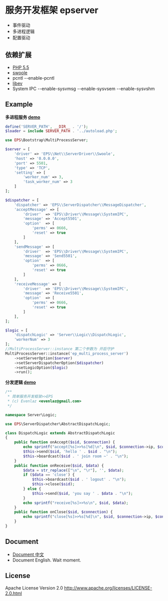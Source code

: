 服务开发框架 epserver
=====

* 事件驱动
* 多进程逻辑
* 配置驱动

依赖扩展
-----
* [PHP 5.5](http://php.net)
* [swoole](https://github.com/matyhtf/swoole)
* pcntl --enable-pcntl
* [libev](https://github.com/ewenlaz/php-libev)
* System IPC --enable-sysvmsg --enable-sysvsem --enable-sysvshm


Example
-----

__多进程服务 [demo](https://github.com/ewenlaz/epserver/blob/master/epserver_demo/multi_process_server.php)__
```php
define('SERVER_PATH', __DIR__ . '/');
$loader = include SERVER_PATH . '../autoload.php';

use EPS\Bootstrap\MultiProcessServer;

$server = [
    'driver' => 'EPS\\Net\\ServerDriver\\Swoole',
    'host' => '0.0.0.0',
    'port' => 5501,
    'type' => 'TCP',
    'setting' => [
        'worker_num' => 3,
        'task_worker_num' => 3
    ]
];

$dispatcher = [
    'dispatcher' => 'EPS\\ServerDispatcher\\MessageDispatcher',
    'acceptMessage' => [
        'driver'  => 'EPS\\Driver\\Message\\SystemIPC',
        'message' => 'Accept5501',
        'option'  => [
            'perms' => 0666,
            'reset' => true
        ]
    ],
    'sendMessage' => [
        'driver'  => 'EPS\\Driver\\Message\\SystemIPC',
        'message' => 'Send5501',
        'option'  => [
            'perms' => 0666,
            'reset' => true
        ]
    ],
    'receiveMessage' => [
        'driver'  => 'EPS\\Driver\\Message\\SystemIPC',
        'message' => 'Receive5501',
        'option'  => [
            'perms' => 0666,
            'reset' => true
        ]
    ],
];

$logic = [
    'dispatchLogic' => 'Server\\Logic\\DispatchLogic',
    'workerNum' => 3
];
//MultiProcessServer::instance 第二个参数为 开启守护
MultiProcessServer::instance('ep_multi_process_server')
    ->setServerOption($server)
    ->setServerDispatcherOption($dispatcher)
    ->setLogicOption($logic)
    ->run();
```

__分发逻辑 [demo](https://github.com/ewenlaz/epserver/blob/master/epserver_demo/src/Logic/DispatchLogic.php)__
```php
/**
 * 简单服务开发框架>>EPS
 * (c) Evenlaz <evenlaz@gmail.com>
 */

namespace Server\Logic;

use EPS\ServerDispatcher\AbstractDispatchLogic;

class DispatchLogic extends AbstractDispatchLogic
{
    public function onAccept($sid, $connection) {
        echo sprintf("accept[%s]>>%s[%d]\n", $sid, $connection->ip, $connection->port);
        $this->send($sid, 'hello ' . $sid . "\n");
        $this->boardcast($sid . ' join room ~' . "\n");
    }
    public function onReceive($sid, $data) {
        $data = str_replace(["\n", "\r"], '', $data);
        if ($data == 'close') {
            $this->boardcast($sid . ' logout' . "\n");
            $this->close($sid);
        } else {
            $this->send($sid, 'you say ' . $data . "\n");
        }
        echo sprintf("receive[%s]>>%s\n", $sid, $data);
    }
    public function onClose($sid, $connection) {
        echo sprintf("close[%s]>>%s[%d]\n", $sid, $connection->ip, $connection->port);
    }
}
```

Document
----
* [Document 中文]()
* Document English. Wait moment.

License
-----
Apache License Version 2.0 <http://www.apache.org/licenses/LICENSE-2.0.html>